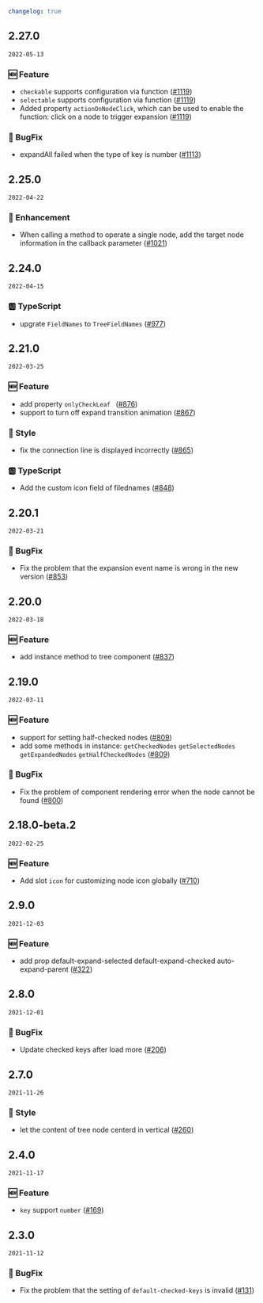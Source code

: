 ```yaml
changelog: true
```

## 2.27.0

`2022-05-13`

### 🆕 Feature

- `checkable` supports configuration via function ([#1119](https://github.com/arco-design/arco-design-vue/pull/1119))
- `selectable` supports configuration via function ([#1119](https://github.com/arco-design/arco-design-vue/pull/1119))
- Added property `actionOnNodeClick`, which can be used to enable the function: click on a node to trigger expansion ([#1119](https://github.com/arco-design/arco-design-vue/pull/1119))

### 🐛 BugFix

- expandAll failed when the type of key is number ([#1113](https://github.com/arco-design/arco-design-vue/pull/1113))


## 2.25.0

`2022-04-22`

### 💎 Enhancement

- When calling a method to operate a single node, add the target node information in the callback parameter ([#1021](https://github.com/arco-design/arco-design-vue/pull/1021))


## 2.24.0

`2022-04-15`

### 🆎 TypeScript

- upgrate `FieldNames` to `TreeFieldNames` ([#977](https://github.com/arco-design/arco-design-vue/pull/977))


## 2.21.0

`2022-03-25`

### 🆕 Feature

- add property `onlyCheckLeaf ` ([#876](https://github.com/arco-design/arco-design-vue/pull/876))
- support to turn off expand transition animation ([#867](https://github.com/arco-design/arco-design-vue/pull/867))

### 💅 Style

- fix the connection line is displayed incorrectly ([#865](https://github.com/arco-design/arco-design-vue/pull/865))

### 🆎 TypeScript

- Add the custom icon field of filednames ([#848](https://github.com/arco-design/arco-design-vue/pull/848))


## 2.20.1

`2022-03-21`

### 🐛 BugFix

- Fix the problem that the expansion event name is wrong in the new version ([#853](https://github.com/arco-design/arco-design-vue/pull/853))


## 2.20.0

`2022-03-18`

### 🆕 Feature

- add instance method to tree component ([#837](https://github.com/arco-design/arco-design-vue/pull/837))


## 2.19.0

`2022-03-11`

### 🆕 Feature

- support for setting half-checked nodes ([#809](https://github.com/arco-design/arco-design-vue/pull/809))
- add some methods in instance: `getCheckedNodes` `getSelectedNodes` `getExpandedNodes` `getHalfCheckedNodes` ([#809](https://github.com/arco-design/arco-design-vue/pull/809))

### 🐛 BugFix

- Fix the problem of component rendering error when the node cannot be found ([#800](https://github.com/arco-design/arco-design-vue/pull/800))


## 2.18.0-beta.2

`2022-02-25`

### 🆕 Feature

- Add slot `icon` for customizing node icon globally ([#710](https://github.com/arco-design/arco-design-vue/pull/710))


## 2.9.0

`2021-12-03`

### 🆕 Feature

- add prop default-expand-selected default-expand-checked auto-expand-parent ([#322](https://github.com/arco-design/arco-design-vue/pull/322))


## 2.8.0

`2021-12-01`

### 🐛 BugFix

- Update checked keys after load more ([#206](https://github.com/arco-design/arco-design-vue/pull/206))


## 2.7.0

`2021-11-26`

### 💅 Style

- let the content of tree node centerd in vertical ([#260](https://github.com/arco-design/arco-design-vue/pull/260))


## 2.4.0

`2021-11-17`

### 🆕 Feature

- `key` support `number` ([#169](https://github.com/arco-design/arco-design-vue/pull/169))


## 2.3.0

`2021-11-12`

### 🐛 BugFix

- Fix the problem that the setting of `default-checked-keys` is invalid ([#131](https://github.com/arco-design/arco-design-vue/pull/131))

